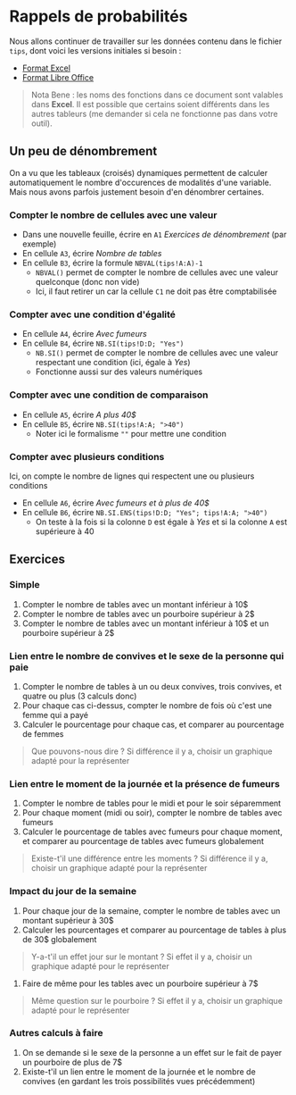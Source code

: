 # Rappels de probabilités


Nous allons continuer de travailler sur les données contenu dans le fichier `tips`, dont voici les versions initiales si besoin :

- [Format Excel](tips.xlsx)
- [Format Libre Office](tips.ods)

> Nota Bene : les noms des fonctions dans ce document sont valables dans **Excel**. Il est possible que certains soient différents dans les autres tableurs (me demander si cela ne fonctionne pas dans votre outil).

## Un peu de dénombrement

On a vu que les tableaux (croisés) dynamiques permettent de calculer automatiquement le nombre d'occurences de modalités d'une variable. Mais nous avons parfois justement besoin d'en dénombrer certaines.

### Compter le nombre de cellules avec une valeur 

- Dans une nouvelle feuille, écrire en `A1` *Exercices de dénombrement* (par exemple) 
- En cellule `A3`, écrire *Nombre de tables*
- En cellule `B3`, écrire la formule `NBVAL(tips!A:A)-1`
    - `NBVAL()` permet de compter le nombre de cellules avec une valeur quelconque (donc non vide)
    - Ici, il faut retirer un car la cellule `C1` ne doit pas être comptabilisée

### Compter avec une condition d'égalité

- En cellule `A4`, écrire *Avec fumeurs*
- En cellule `B4`, écrire `NB.SI(tips!D:D; "Yes")`
    - `NB.SI()` permet de compter le nombre de cellules avec une valeur respectant une condition (ici, égale à *Yes*)
    - Fonctionne aussi sur des valeurs numériques
    
### Compter avec une condition de comparaison

- En cellule `A5`, écrire *A plus 40$*
- En cellule `B5`, écrire `NB.SI(tips!A:A; ">40")`
    - Noter ici le formalisme `""` pour mettre une condition

### Compter avec plusieurs conditions

Ici, on compte le nombre de lignes qui respectent une ou plusieurs conditions

- En cellule `A6`, écrire *Avec fumeurs et à plus de 40$*
- En cellule `B6`, écrire `NB.SI.ENS(tips!D:D; "Yes"; tips!A:A; ">40")`
    - On teste à la fois si la colonne `D` est égale à *Yes* et si la colonne `A` est supérieure à 40
    

## Exercices

### Simple

1. Compter le nombre de tables avec un montant inférieur à 10$
1. Compter le nombre de tables avec un pourboire supérieur à 2$
1. Compter le nombre de tables avec un montant inférieur à 10$ et un pourboire supérieur à 2$

### Lien entre le nombre de convives et le sexe de la personne qui paie

1. Compter le nombre de tables à un ou deux convives, trois convives, et quatre ou plus (3 calculs donc)
1. Pour chaque cas ci-dessus, compter le nombre de fois où c'est une femme qui a payé
1. Calculer le pourcentage pour chaque cas, et comparer au pourcentage de femmes
  
> Que pouvons-nous dire ? Si différence il y a, choisir un graphique adapté pour la représenter
    
### Lien entre le moment de la journée et la présence de fumeurs

1. Compter le nombre de tables pour le midi et pour le soir séparemment
1. Pour chaque moment (midi ou soir), compter le nombre de tables avec fumeurs
1. Calculer le pourcentage de tables avec fumeurs pour chaque moment, et comparer au pourcentage de tables avec fumeurs globalement

> Existe-t'il une différence entre les moments ? Si différence il y a, choisir un graphique adapté pour la représenter

### Impact du jour de la semaine 

1. Pour chaque jour de la semaine, compter le nombre de tables avec un montant supérieur à 30$
1. Calculer les pourcentages et comparer au pourcentage de tables à plus de 30$ globalement

> Y-a-t'il un effet jour sur le montant ? Si effet il y a, choisir un graphique adapté pour le représenter

1. Faire de même pour les tables avec un pourboire supérieur à 7$

> Même question sur le pourboire ? Si effet il y a, choisir un graphique adapté pour le représenter

### Autres calculs à faire

1. On se demande si le sexe de la personne a un effet sur le fait de payer un pourboire de plus de 7$
1. Existe-t'il un lien entre le moment de la journée et le nombre de convives (en gardant les trois possibilités vues précédemment)



